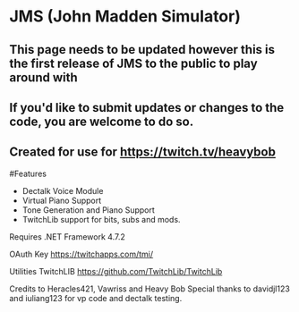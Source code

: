 # JMS (John Madden Simulator) 
## This page needs to be updated however this is the first release of JMS to the public to play around with
## If you'd like to submit updates or changes to the code, you are welcome to do so. 
## Created for use for https://twitch.tv/heavybob

#Features
- Dectalk Voice Module
- Virtual Piano Support
- Tone Generation and Piano Support
- TwitchLib support for bits, subs and mods. 

Requires .NET Framework 4.7.2

OAuth Key
https://twitchapps.com/tmi/

Utilities TwitchLIB
https://github.com/TwitchLib/TwitchLib

Credits to Heracles421, Vawriss and Heavy Bob 
Special thanks to davidjl123 and iuliang123 for vp code and dectalk testing. 
